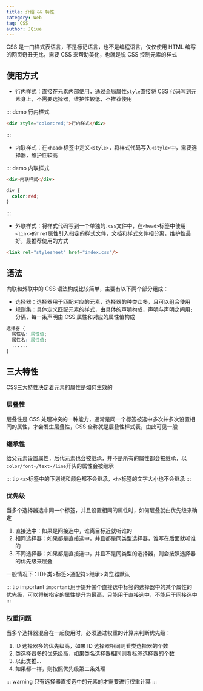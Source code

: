 ```yaml
---
title: 介绍 && 特性
category: Web
tag: CSS
author: JQiue
---
```


CSS 是一门样式表语言，不是标记语言，也不是编程语言，仅仅使用 HTML 编写的网页奇丑无比，需要 CSS 来帮助美化，也就是说 CSS 控制元素的样式

## 使用方式

+ 行内样式：直接在元素内部使用，通过全局属性`style`直接将 CSS 代码写到元素身上，不需要选择器，维护性较低，不推荐使用

::: demo 行内样式

```html
<div style="color:red;">行内样式</div>
```

:::

+ 内联样式：在`<head>`标签中定义`<style>`，将样式代码写入`<style>`中，需要选择器，维护性较高

::: demo 内联样式

```html
<div>内联样式</div>
```

```css
div {
  color:red;
}
```

:::

+ 外联样式：将样式代码写到一个单独的`.css`文件中，在`<head>`标签中使用`<link>`的`href`属性引入指定的样式文件，文档和样式文件相分离，维护性最好，最推荐使用的方式

```html
<link rel="stylesheet" href="index.css"/>
```

## 语法

内联和外联中的 CSS 语法构成比较简单，主要有以下两个部分组成：

+ 选择器：选择器用于匹配对应的元素，选择器的种类众多，且可以组合使用
+ 规则集：具体定义匹配元素的样式，由具体的声明构成，声明与声明之间用`;`分隔，每一条声明由 CSS 属性和对应的属性值构成

``` css
选择器 {
  属性名: 属性值;
  属性名: 属性值;
  ......
}
```

## 三大特性

CSS三大特性决定着元素的属性是如何生效的

### 层叠性

层叠性是 CSS 处理冲突的一种能力，通常是同一个标签被选中多次并多次设置相同的属性，才会发生层叠性，CSS 全称就是层叠性样式表，由此可见一般

### 继承性

给父元素设置属性，后代元素也会被继承，并不是所有的属性都会被继承，以`color/font-/text-/line`开头的属性会被继承

::: tip
`<a>`标签中的下划线和颜色都不会继承，`<h>`标签的文字大小也不会继承
:::

### 优先级

当多个选择器选中同一个标签，并且设置相同的属性时，如何层叠就由优先级来确定

1. 直接选中：如果是间接选中，谁离目标近就听谁的
2. 相同选择器：如果都是直接选中，并且都是同类型选择器，谁写在后面就听谁的
3. 不同选择器：如果都是直接选中，并且不是同类型的选择器，则会按照选择器的优先级来层叠

一般情况下：ID>类>标签>通配符>继承>浏览器默认

::: tip important
`important`用于提升某个直接选中标签的选择器中的某个属性的优先级，可以将被指定的属性提升为最高，只能用于直接选中，不能用于间接选中
:::

### 权重问题

当多个选择器混合在一起使用时，必须通过权重的计算来判断优先级：

1. ID 选择器多的优先级高，如果 ID 选择器相同则看类选择器的个数
2. 类选择器多的优先级高，如果类名选择器相同则看标签选择器的个数
3. 以此类推...
4. 如果都一样，则按照优先级第二条处理

::: warning
只有选择器直接选中的元素的才需要进行权重计算
:::
